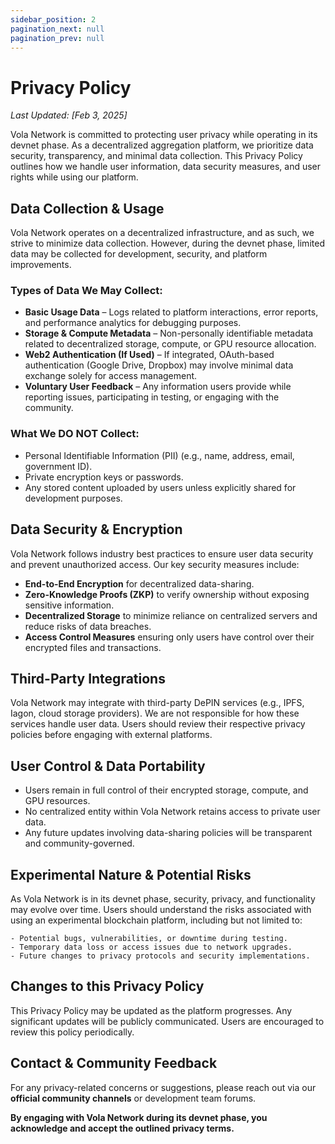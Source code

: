 ```yaml
---
sidebar_position: 2
pagination_next: null
pagination_prev: null
---
```


# Privacy Policy

_Last Updated: [Feb 3, 2025]_

Vola Network is committed to protecting user privacy while operating in its devnet phase. As a decentralized aggregation platform, we prioritize data security, transparency, and minimal data collection. This Privacy Policy outlines how we handle user information, data security measures, and user rights while using our platform.

## Data Collection & Usage

Vola Network operates on a decentralized infrastructure, and as such, we strive to minimize data collection. However, during the devnet phase, limited data may be collected for development, security, and platform improvements.

### Types of Data We May Collect:

- **Basic Usage Data** – Logs related to platform interactions, error reports, and performance analytics for debugging purposes.
- **Storage & Compute Metadata** – Non-personally identifiable metadata related to decentralized storage, compute, or GPU resource allocation.
- **Web2 Authentication (If Used)** – If integrated, OAuth-based authentication (Google Drive, Dropbox) may involve minimal data exchange solely for access management.
- **Voluntary User Feedback** – Any information users provide while reporting issues, participating in testing, or engaging with the community.

### What We DO NOT Collect:

- Personal Identifiable Information (PII) (e.g., name, address, email, government ID).
- Private encryption keys or passwords.
- Any stored content uploaded by users unless explicitly shared for development purposes.

## Data Security & Encryption

Vola Network follows industry best practices to ensure user data security and prevent unauthorized access. Our key security measures include:

- **End-to-End Encryption** for decentralized data-sharing.
- **Zero-Knowledge Proofs (ZKP)** to verify ownership without exposing sensitive information.
- **Decentralized Storage** to minimize reliance on centralized servers and reduce risks of data breaches.
- **Access Control Measures** ensuring only users have control over their encrypted files and transactions.

## Third-Party Integrations

Vola Network may integrate with third-party DePIN services (e.g., IPFS, Iagon, cloud storage providers). We are not responsible for how these services handle user data. Users should review their respective privacy policies before engaging with external platforms.

## User Control & Data Portability

- Users remain in full control of their encrypted storage, compute, and GPU resources.
- No centralized entity within Vola Network retains access to private user data.
- Any future updates involving data-sharing policies will be transparent and community-governed.

## Experimental Nature & Potential Risks

As Vola Network is in its devnet phase, security, privacy, and functionality may evolve over time. Users should understand the risks associated with using an experimental blockchain platform, including but not limited to:

    - Potential bugs, vulnerabilities, or downtime during testing.
    - Temporary data loss or access issues due to network upgrades.
    - Future changes to privacy protocols and security implementations.

## Changes to this Privacy Policy

This Privacy Policy may be updated as the platform progresses. Any significant updates will be publicly communicated. Users are encouraged to review this policy periodically.

## Contact & Community Feedback

For any privacy-related concerns or suggestions, please reach out via our **official community channels** or development team forums.

**By engaging with Vola Network during its devnet phase, you acknowledge and accept the outlined privacy terms.**
